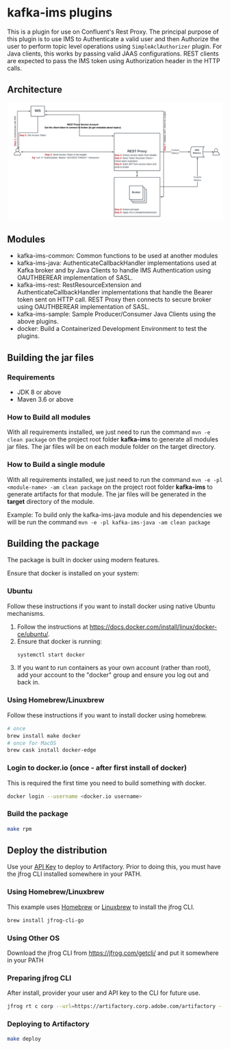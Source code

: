 # kafka-ims plugins

This is a plugin for use on Confluent's Rest Proxy. The principal purpose of this plugin is to use IMS to Authenticate a valid  user and then Authorize the user to perform topic level operations using `SimpleAclAuthorizer` plugin. For Java clients, this works by passing valid JAAS configurations. REST clients are expected to pass the IMS token using Authorization header in the HTTP calls.

## Architecture

![REST Proxy security using IMS](Architecture.png)

## Modules

- kafka-ims-common: Common functions to be used at another modules
- kafka-ims-java: AuthenticateCallbackHandler implementations used at Kafka broker and by Java Clients to handle IMS Authentication using OAUTHBEREAR implementation of SASL.
- kafka-ims-rest: RestResourceExtension and AuthenticateCallbackHandler implementations that handle the Bearer token sent on HTTP call. REST Proxy then connects to secure broker using OAUTHBEREAR implementation of SASL.
- kafka-ims-sample: Sample Producer/Consumer Java Clients using the above plugins.
- docker: Build a Containerized Development Environment to test the plugins.

## Building the jar files

### Requirements

- JDK 8 or above
- Maven 3.6 or above

### How to Build all modules

With all requirements installed, we just need to run the command ```mvn -e clean package``` on the project root folder **kafka-ims** to generate all modules jar files. The jar files will be on each module folder on the target directory.

### How to Build a single module

With all requirements installed, we just need to run the command ```mvn -e -pl <module-name> -am clean package``` on the project root folder **kafka-ims** to generate artifacts for that module. The jar files will be generated in the **target** directory of the module.

Example: To build only the kafka-ims-java module and his dependencies we will be run the command ```mvn -e -pl kafka-ims-java -am clean package```

## Building the package
The package is built in docker using modern features.  

Ensure that docker is installed on your system:

### Ubuntu
Follow these instructions if you want to install docker using native Ubuntu mechanisms.

1. Follow the instructions at https://docs.docker.com/install/linux/docker-ce/ubuntu/.
2. Ensure that docker is running:
   ```bash
   systemctl start docker
   ```
3. If you want to run containers as your own account (rather than root), add your account to the "docker" group
and ensure you log out and back in.

### Using Homebrew/Linuxbrew
Follow these instructions if you want to install docker using homebrew.

```bash
# once
brew install make docker
# once for MacOS
brew cask install docker-edge
```

### Login to docker.io (once - after first install of docker)
This is required the first time you need to build something with docker.
```bash
docker login --username <docker.io username>
```

### Build the package
```bash
make rpm
```

## Deploy the distribution
Use your [API Key](https://wiki.corp.adobe.com/display/Artifactory/API+Keys) to deploy to Artifactory.  Prior
to doing this, you must have the jfrog CLI installed somewhere in your PATH.

### Using Homebrew/Linuxbrew
This example uses [Homebrew](https://brew.sh) or [Linuxbrew](https://linuxbrew.sh) to install the jfrog CLI.

```bash
brew install jfrog-cli-go
```

### Using Other OS
Download the jfrog CLI from https://jfrog.com/getcli/ and put it somewhere in your PATH

### Preparing jfrog CLI
After install, provider your user and API key to the CLI for future use.

```bash
jfrog rt c corp --url=https://artifactory.corp.adobe.com/artifactory --user=$USER --access-token=$API_KEY
```

### Deploying to Artifactory
```bash
make deploy
```
